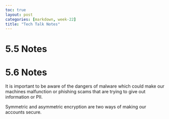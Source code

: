 ```yaml
---
toc: true
layout: post
categories: [markdown, week-22]
title: "Tech Talk Notes"
---
```


# 5.5 Notes

# 5.6 Notes

It is important to be aware of the dangers of malware which could make our machines malfunction or phishing scams that are trying to give out information or PII.

Symmetric and asymmetric encryption are two ways of making our accounts secure.